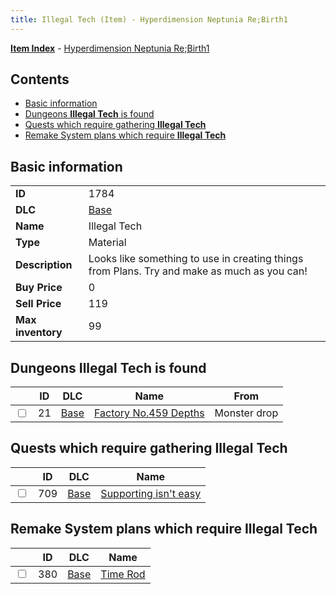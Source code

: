 ```yaml
---
title: Illegal Tech (Item) - Hyperdimension Neptunia Re;Birth1
---
```


[**Item Index**](/neptunia/rb1/item/index.html) - [Hyperdimension Neptunia Re;Birth1](/neptunia/rb1)

## Contents

- [Basic information](#basic-information)
- [Dungeons **Illegal Tech** is found](#dungeons-illegal-tech-is-found)
- [Quests which require gathering **Illegal Tech**](#quests-which-require-gathering-illegal-tech)
- [Remake System plans which require **Illegal Tech**](#remake-system-plans-which-require-illegal-tech)
## Basic information

|   |   |
| -- | -- |
| **ID** | 1784 |
| **DLC** | [Base](/neptunia/rb1/dlc/1-base.html) |
| **Name** | Illegal Tech |
| **Type** | Material |
| **Description** | Looks like something to use in creating things from Plans. Try and make as much as you can! |
| **Buy Price** | 0 |
| **Sell Price** | 119 |
| **Max inventory** | 99 |


## Dungeons **Illegal Tech** is found

|    | ID | DLC | Name | From |
| -- | -- | --- | ---- | ---- |
| <input type="checkbox" id="rb1-dungeon-1-21" class="trackbox" /> | 21 | [Base](/neptunia/rb1/dlc/1-base.html) | [Factory No.459 Depths](/neptunia/rb1/dungeon/1-21-factory-no-459-depths.html) | Monster drop |


## Quests which require gathering **Illegal Tech**

|    | ID | DLC | Name |
| -- | -- | --- | ---- |
| <input type="checkbox" id="rb1-quest-1-709" class="trackbox" /> | 709 | [Base](/neptunia/rb1/dlc/1-base.html) | [Supporting isn't easy](/neptunia/rb1/quest/1-709-supporting-isnt-easy.html) |


## Remake System plans which require **Illegal Tech**

|    | ID | DLC | Name |
| -- | -- | --- | ---- |
| <input type="checkbox" id="rb1-quest-1-380" class="trackbox" /> | 380 | [Base](/neptunia/rb1/dlc/1-base.html) | [Time Rod](/neptunia/rb1/quest/1-380-time-rod.html) |
